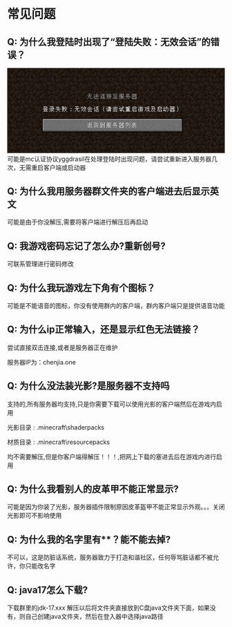 # 常见问题

## Q: 为什么我登陆时出现了“登陆失败：无效会话”的错误？
![登陆失败](../img/faq/loginFailed.png)
可能是mc认证协议yggdrasil在处理登陆时出现问题，请尝试重新进入服务器几次，无需重启客户端或启动器

## Q: 为什么我用服务器群文件夹的客户端进去后显示英文
可能是由于你没解压,需要将客户端进行解压后再启动

## Q: 我游戏密码忘记了怎么办?重新创号?
可联系管理进行密码修改

## Q: 为什么我玩游戏左下角有个图标？
可能是不能语音的图标，你没有使用群内的客户端，群内客户端只是提供语音功能

## Q: 为什么ip正常输入，还是显示红色无法链接？
尝试直接双击连接,或者是服务器正在维护

服务器IP为：chenjia.one

## Q: 为什么没法装光影?是服务器不支持吗
支持的,所有服务器均支持,只是你需要下载可以使用光影的客户端然后在游戏内启用

光影目录 : .minecraft\shaderpacks

材质目录 : .minecraft\resourcepacks

均不需要解压,但是你客户端得解压！！！,把网上下载的塞进去后在游戏内进行启用

## Q: 为什么我看别人的皮革甲不能正常显示?
可能是因为你装了光影，服务器插件限制原因皮革盔甲不能正常显示外观。。。关闭光影即可不影响使用

## Q: 为什么我的名字里有**？能不能去掉?
不可以，这是防脏话系统，服务器致力于打造和谐社区，任何辱骂脏话都不被允许，你只能改名字

## Q: java17怎么下载?
下载群里的jdk-17.xxx 解压以后将文件夹直接放到C盘java文件夹下面，如果没有，则自己创建java文件夹，然后在登入器中选择java路径
